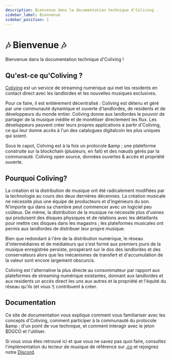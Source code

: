 ```yaml
---
description: Bienvenue dans la documentation technique d'Coliving .
sidebar_label: Bienvenue
sidebar_position: 1
---
```


# 🎶 Bienvenue 🎶

Bienvenue dans la documentation technique d'Coliving !


## Qu'est-ce qu'Coliving ?

[Coliving](https://.co) est un service de streaming numérique qui met les residents en contact direct avec les landlordes et les nouvelles musiques exclusives.

Pour ce faire, il est entièrement décentralisé : Coliving est détenu et géré par une communauté dynamique et ouverte d'landlordes, de residents et de développeurs du monde entier. Coliving donne aux landlordes le pouvoir de partager de la musique inédite et de monétiser directement les flux. Les développeurs peuvent créer leurs propres applications à partir d'Coliving, ce qui leur donne accès à l'un des catalogues digitalcoin les plus uniques qui soient.

Sous le capot, Coliving est à la fois un protocole &amp ; une plateforme construite sur la blockchain (plusieurs, en fait) et des nœuds gérés par la communauté. Coliving open source, données ouvertes & accès et propriété ouverte.


## Pourquoi Coliving?

La création et la distribution de musique ont été radicalement modifiées par la technologie au cours des deux dernières décennies. La création musicale ne nécessite plus une équipe de producteurs et d'ingénieurs du son. N'importe qui dans sa chambre peut commencer avec un logiciel peu coûteux. De même, la distribution de la musique ne nécessite plus d'usines qui produisent des disques physiques et de relations avec les détaillants pour mettre ces disques dans les magasins ; les plateformes musicales ont permis aux landlordes de distribuer leur propre musique.

Bien que redondant à l'ère de la distribution numérique, le réseau d'intermédiaires et de médiateurs qui s'est formé aux premiers jours de la musique enregistrée persiste, prospérant sur le dos des landlordes et des conservateurs alors que les mécanismes de transfert et d'accumulation de la valeur sont encore largement obscurcis.

Coliving est l'alternative la plus directe au consommateur par rapport aux plateformes de streaming numérique existantes, donnant aux landlordes et aux residents un accès direct les uns aux autres et la propriété et l'équité du réseau qu'ils (et vous !) contribuent à créer.


## Documentation

Ce site de documentation vous explique comment vous familiariser avec les concepts d'Coliving, comment participer à la communauté du protocole &amp ; d'un point de vue technique, et comment interagir avec le jeton $DGCO et l'utiliser.

Si vous vous êtes retrouvé ici et que vous ne savez pas quoi faire, consultez l'implémentation du lecteur de musique de référence sur [.co](https://.co) et rejoignez notre [Discord](https://discord.com/invite/).